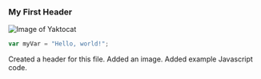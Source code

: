### My First Header

![Image of Yaktocat](https://octodex.github.com/images/yaktocat.png)

``` javascript
var myVar = "Hello, world!";
```







Created a header for this file. 
Added an image.
Added example Javascript code.
